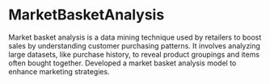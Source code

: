 # MarketBasketAnalysis
Market basket analysis is a data mining technique used by retailers to boost sales by understanding customer purchasing patterns. It involves analyzing large datasets, like purchase history, to reveal product groupings and items often bought together. Developed a market basket analysis model to enhance marketing strategies.
